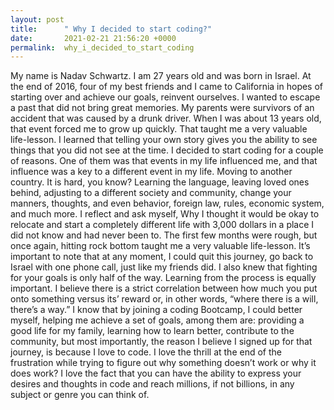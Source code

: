 ```yaml
---
layout: post
title:      " Why I decided to start coding?"
date:       2021-02-21 21:56:20 +0000
permalink:  why_i_decided_to_start_coding
---
```



My name is Nadav Schwartz. I am 27 years old and was born in Israel.
At the end of 2016, four of my best friends and I came to California in hopes of starting over and achieve our goals, reinvent ourselves. I wanted to escape a past that did not bring great memories. My parents were survivors of an accident that was caused by a drunk driver. When I was about 13 years old, that event forced me to grow up quickly. That taught me a very valuable life-lesson. I learned that telling your own story gives you the ability to see things that you did not see at the time. I decided to start coding for a couple of reasons. One of them was that events in my life influenced me, and that influence was a key to a different event in my life. Moving to another country. It is hard, you know? Learning the language, leaving loved ones behind, adjusting to a different society and community, change your manners, thoughts, and even behavior, foreign law, rules, economic system, and much more. I reflect and ask myself, Why I thought it would be okay to relocate and start a completely different life with 3,000 dollars in a place I did not know and had never been to. The first few months were rough, but once again, hitting rock bottom taught me a very valuable life-lesson. It’s important to note that at any moment, I could quit this journey, go back to Israel with one phone call, just like my friends did. I also knew that fighting for your goals is only half of the way. Learning from the process is equally important. I believe there is a strict correlation between how much you put onto something versus its’ reward or, in other words, “where there is a will, there’s a way.” I know that by joining a coding Bootcamp, I could better myself, helping me achieve a set of goals, among them are: providing a good life for my family, learning how to learn better, contribute to the community, but most importantly,
the reason I believe I signed up for that journey, is because I love to code. I love the thrill at the end of the frustration while trying to figure out why something doesn’t work or why it does work? I love the fact that you can have the ability to express your desires and thoughts in code and reach millions, if not billions, in any subject or genre you can think of.


